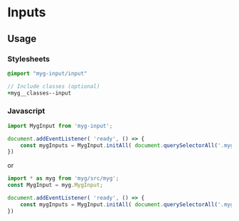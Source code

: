 # Inputs

## Usage

### Stylesheets

```sass
@import "myg-input/input"

// Include classes (optional)
+myg__classes--input
```

### Javascript

```js
import MygInput from 'myg-input';

document.addEventListener( 'ready', () => {
    const mygInputs = MygInput.initAll( document.querySelectorAll('.myg-input'), {} );
})
```

or

```js
import * as myg from 'myg/src/myg';
const MygInput = myg.MygInput;

document.addEventListener( 'ready', () => {
    const mygInputs = MygInput.initAll( document.querySelectorAll('.myg-input'), {} );
})
```
